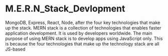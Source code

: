 # M.E.R.N_Stack_Devlopment

MongoDB, Express, React, Node, after the four key technologies that make up the stack. 
MERN stack is a collection of technologies that enables faster application development.
It is used by developers worldwide. The main purpose of using MERN stack is to develop apps using JavaScript only.
This is because the four technologies that make up the technology stack are all JS-based
